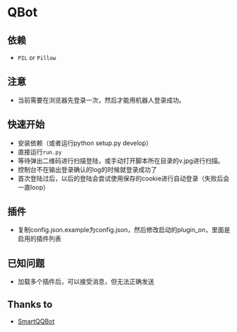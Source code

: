 QBot
=========

## 依赖
+ `PIL` or `Pillow`

## 注意
+ 当前需要在浏览器先登录一次，然后才能用机器人登录成功。

## 快速开始
+ 安装依赖（或者运行python setup.py develop）
+ 直接运行`run.py`
+ 等待弹出二维码进行扫描登陆，或手动打开脚本所在目录的v.jpg进行扫描。
+ 控制台不在输出登录确认的log的时候就登录成功了
+ 首次登陆过后，以后的登陆会尝试使用保存的cookie进行自动登录（失败后会一直loop）

## 插件
+ 复制config.json.example为config.json，然后修改启动的plugin_on，里面是启用的插件列表

## 已知问题
+ 加载多个插件后，可以接受消息，但无法正确发送

## Thanks to
* [SmartQQBot](https://github.com/Yinzo/SmartQQBot)

